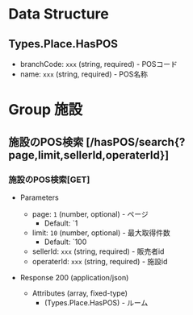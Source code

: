 # Data Structure

## Types.Place.HasPOS

-   branchCode: `xxx` (string, required) - POSコード
-   name: `xxx` (string, required) - POS名称

# Group 施設

## 施設のPOS検索 [/hasPOS/search{?page,limit,sellerId,operaterId}]

### 施設のPOS検索[GET]

-   Parameters

    -   page: `1` (number, optional) - ページ
        -   Default: `1
    -   limit: `10` (number, optional) - 最大取得件数
        -   Default: `100
    -   sellerId: `xxx` (string, required) - 販売者id
    -   operaterId: `xxx` (string, required) - 施設id

-   Response 200 (application/json)

    -   Attributes (array, fixed-type)
        -   (Types.Place.HasPOS) - ルーム

<!-- include(../../../response/400.md) -->
